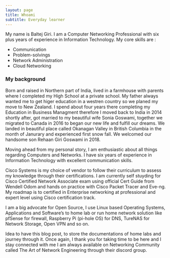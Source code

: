 ```yaml
---
layout: page
title: Whoami
subtitle: Everyday learner
---
```


My name is Baltej Giri. I am a Computer Networking Professional with six plus years of experience in Information Technology. My core skills are :

- Communication
- Problem-solvings
- Network Administration
- Cloud Networking

### My background

Born and raised in Northern part of India, lived in a farmhouse with parents where I completed my High School at a private school. My father always wanted me to get higer education in a westren country so we planed my move to New Zealand. I spend about four years there completing my Education in Business Managment therefore I moved back to India in 2014 shortly after, got married to my beautiful wife Sonia Goswami, together we migrated to Canada in 2016 to began our new life and fulfill our dreams. We landed in beautiful place called Okanagan Valley in British Columbia in the month of Janurary and experienced first snow fall. We welcomed our handsome son Rehaan Giri Goswami in 2018.

Moving ahead from my personal story, I am enthusiastic about all things regarding Computers and Networks. I have six years of experience in Information Technology with excellent communication skills.

Cisco Systems is my choice of vendor to follow their curriculum to assess my knowledge through their certifications. I am currently self stuyding for Cisco Certified Network Associate exam using official Cert Guide from Wendell Odom and hands on practice with Cisco Packet Tracer and Eve-ng. My roadmap is to certified in Enterprise networking at professional and expert level using Cisco certification track.

I am a big advocate for Open Source, I use Linux based Operating Systems, Applications and Software’s to home lab or run home network solution like pfSense for firewall, Raspberry Pi (pi-hole OS) for DNS, TureNAS for Network Storage, Open VPN and so on.

Idea to have this blog post, to store the documentations of home labs and journey through it. Once again, I thank you for taking time to be here and I stay connected with me I am always available on Networking Community called The Art of Network Engineering through their discord group.
